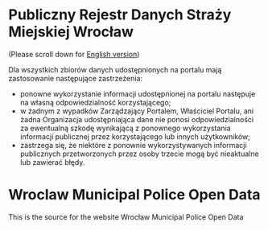 # Publiczny Rejestr Danych Straży Miejskiej Wrocław
(Please scroll down for [English version](#wroclaw-municipal-police-open-data))

Dla wszystkich zbiorów danych udostępnionych na portalu mają zastosowanie następujące zastrzeżenia:
* ponowne wykorzystanie informacji udostępnionej na portalu następuje na własną odpowiedzialność korzystającego;
* w żadnym z wypadków Zarządzający Portalem, Właściciel Portalu, ani żadna Organizacja udostępniająca dane nie ponosi odpowiedzialności za ewentualną szkodę wynikającą z ponownego wykorzystania informacji publicznej przez korzystającego lub innych użytkowników;
* zastrzega się, że niektóre z ponownie wykorzystywanych informacji publicznych przetworzonych przez osoby trzecie mogą być nieaktualne lub zawierać błędy.

# Wroclaw Municipal Police Open Data
This is the source for the website Wrocław Municipal Police Open Data
